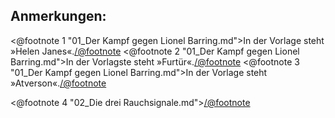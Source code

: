 <h2>Anmerkungen:</h2>

<@footnote 1 "01_Der Kampf gegen Lionel Barring.md">In der Vorlage steht »Helen Janes«.</@footnote>
<@footnote 2 "01_Der Kampf gegen Lionel Barring.md">In der Vorlagste steht »Furtür«.</@footnote>
<@footnote 3 "01_Der Kampf gegen Lionel Barring.md">In der Vorlage steht »Atverson«.</@footnote>

<@footnote 4 "02_Die drei Rauchsignale.md"></@footnote>
